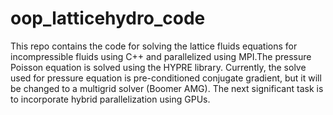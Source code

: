 # oop_latticehydro_code
This repo contains the code for solving the lattice fluids equations for incompressible fluids using C++ and parallelized using MPI.The pressure Poisson equation is solved using the HYPRE library. Currently, the solve used for pressure equation is pre-conditioned conjugate gradient, but it will be changed to a multigrid solver (Boomer AMG). 
The next significant task is to incorporate hybrid parallelization using GPUs.
